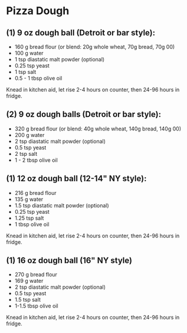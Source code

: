 # Pizza Dough

## (1) 9 oz dough ball (Detroit or bar style):
* 160 g bread flour (or blend: 20g whole wheat, 70g bread, 70g 00)
* 100 g water
* 1 tsp diastatic malt powder (optional)
* 0.25 tsp yeast
* 1 tsp salt
* 0.5 - 1 tbsp olive oil

Knead in kitchen aid, let rise 2-4 hours on counter, then 24-96 hours in fridge.

## (2) 9 oz dough balls (Detroit or bar style):
* 320 g bread flour (or blend: 40g whole wheat, 140g bread, 140g 00)
* 200 g water
* 2 tsp diastatic malt powder (optional)
* 0.5 tsp yeast
* 2 tsp salt
* 1 - 2 tbsp olive oil 


## (1) 12 oz dough ball (12-14" NY style):
* 216 g bread flour
* 135 g water
* 1.5 tsp diastatic malt powder (optional)
* 0.25 tsp yeast
* 1.25 tsp salt
* 1 tbsp olive oil

Knead in kitchen aid, let rise 2-4 hours on counter, then 24-96 hours in fridge.


## (1) 16 oz dough ball (16" NY style)
* 270 g bread flour
* 169 g water 
* 2 tsp diastatic malt powder (optional)
* 0.5 tsp yeast
* 1.5 tsp salt
* 1-1.5 tbsp olive oil

Knead in kitchen aid, let rise 2-4 hours on counter, then 24-96 hours in fridge. 

